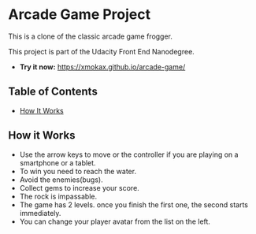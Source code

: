 # Arcade Game Project
This is a clone of the classic arcade game frogger.

This project is part of the Udacity Front End Nanodegree.
* **Try it now:** https://xmokax.github.io/arcade-game/
## Table of Contents

* [How It Works](#how-it-works)

## How it Works
* Use the arrow keys to move or the controller if you are playing on a smartphone or a tablet.
* To win you need to reach the water.
* Avoid the enemies(bugs).
* Collect gems to increase your score.
* The rock is impassable.
* The game has 2 levels. once you finish the first one, the second starts immediately.
* You can change your player avatar from the list on the left.